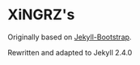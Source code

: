 XiNGRZ's
==========

Originally based on [Jekyll-Bootstrap](https://github.com/plusjade/jekyll-bootstrap).

Rewritten and adapted to Jekyll 2.4.0

